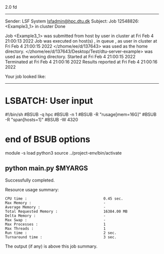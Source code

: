 2.0 fd

------------------------------------------------------------
Sender: LSF System <lsfadmin@hpc.dtu.dk>
Subject: Job 12548826: <Example3_1> in cluster <dcc> Done

Job <Example3_1> was submitted from host <n-62-27-17> by user <s183905> in cluster <dcc> at Fri Feb  4 21:00:13 2022
Job was executed on host(s) <n-62-31-23>, in queue <hpc>, as user <s183905> in cluster <dcc> at Fri Feb  4 21:00:15 2022
</zhome/ee/d/137643> was used as the home directory.
</zhome/ee/d/137643/Desktop/Test/dtu-server-example> was used as the working directory.
Started at Fri Feb  4 21:00:15 2022
Terminated at Fri Feb  4 21:00:16 2022
Results reported at Fri Feb  4 21:00:16 2022

Your job looked like:

------------------------------------------------------------
# LSBATCH: User input
#!/bin/sh
#BSUB -q hpc
#BSUB -n 1
#BSUB -R "rusage[mem=16G]"
#BSUB -R "span[hosts=1]"
#BSUB -W 4320
# end of BSUB options
module -s load python3
source ../project-env/bin/activate

python main.py $MYARGS
------------------------------------------------------------

Successfully completed.

Resource usage summary:

    CPU time :                                   0.45 sec.
    Max Memory :                                 -
    Average Memory :                             -
    Total Requested Memory :                     16384.00 MB
    Delta Memory :                               -
    Max Swap :                                   -
    Max Processes :                              1
    Max Threads :                                1
    Run time :                                   2 sec.
    Turnaround time :                            3 sec.

The output (if any) is above this job summary.


